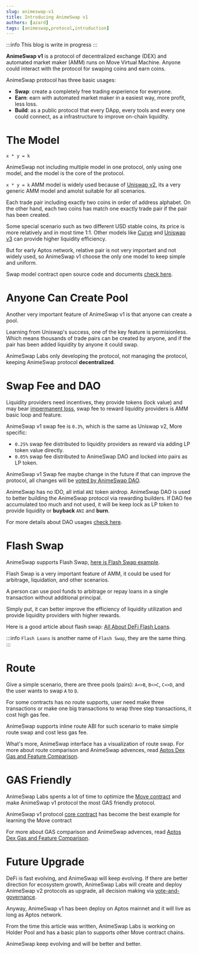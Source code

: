 ```yaml
---
slug: animeswap-v1
title: Introducing AnimeSwap v1
authors: [azard]
tags: [animeswap,protocol,intruduction]
---
```


:::info
This blog is write in progress
:::

**AnimeSwap v1** is a protocol of decentralized exchange (DEX) and automated market maker (AMM) runs on Move Virtual Machine. Anyone could interact with the protocol for swaping coins and earn coins.

AnimeSwap protocol has three basic usages:

* **Swap**: create a completely free trading experience for everyone.
* **Earn**: earn with automated market maker in a easiest way, more profit, less loss.
* **Build**: as a public protocol that every DApp, every tools  and every one could connect, as a infrastructure to improve on-chain liquidity.

# The Model
```
x * y = k
```

AnimeSwap not including multiple model in one protocol, only using one model, and the model is the core of the protocol.

`x * y = k` AMM model is widely used because of [Uniswap v2](https://docs.uniswap.org/contracts/v2/overview), its a very generic AMM model and amolst suitable for  all scenarios.

Each trade pair including exactly two coins in order of address alphabet.
On the other hand, each two coins has match one exactly trade pair if the pair has been created.

Some special scenario such as two different USD stable coins, its price is more relatively and in most time 1:1.
Other models like [Curve](https://curve.fi/) and [Uniswap v3](https://docs.uniswap.org/contracts/v3/overview) can provide higher liquidity efficiency.

But for early Aptos network, relative pair is not very important and not widely used, so AnimeSwap v1 choose the only one model to keep simple and uniform.

Swap model contract open source code and documents [check here](/docs/contracts).

# Anyone Can Create Pool

Another very important feature of AnimeSwap v1 is that anyone can create a pool.

Learning from Uniswap's success, one of the key feature is permisionless. Which means thousands of trade pairs can be created by anyone,
and if the pair has been added liquidity by anyone it could swap.

AnimeSwap Labs only developing the protocol, not managing the protocol, keeping AnimeSwap protocol **decentralized**. 

# Swap Fee and DAO

Liquidity providers need incentives, they provide tokens (lock value) and may bear [impermanent loss](https://academy.binance.com/en/articles/what-is-an-automated-market-maker-amm), swap fee to reward liquidity providers is AMM basic loop and feature.

AnimeSwap v1 swap fee is `0.3%`, which is the same as Uniswap v2, More specific:

* `0.25%` swap fee distributed to liquidity providers as reward via adding LP token value directly.
* `0.05%` swap fee distributed to AnimeSwap DAO and locked into pairs as LP token.

AnimeSwap v1 Swap fee maybe change in the future if that can improve the protocol, all changes will be [voted by AnimeSwap DAO](/docs/tutorial/Tokenomics#vote-and-governance). 

AnimeSwap has no IDO, all intial `ANI` token airdrop. AnimeSwap DAO is used to better building the AnimeSwap protocol via rewarding builders.
If DAO fee accumulated too much and not used, it will be keep lock as LP token to provide liquidity or **buyback** `ANI` and **burn**.

For more details about DAO usages [check here](/docs/tutorial/Tokenomics#dao-treasury).

# Flash Swap

AnimeSwap supports Flash Swap, [here is Flash Swap example](/docs/contracts/Swap/swap_examples#flash-swap-example).

Flash Swap is a very important feature of AMM, it could be used for arbitrage, liquidation, and other scenarios.

A person can use pool funds to arbitrage or repay loans in a single transaction without additional principal.

Simply put, it can better improve the efficiency of liquidity utilization and provide liquidity providers with higher rewards.

Here is a good article about flash swap: [All About DeFi Flash Loans](https://pontem.network/posts/all-about-defi-flash-loans).

:::info
`Flash Loans` is another name of `Flash Swap`, they are the same thing.
:::

# Route

Give a simple scenario, there are three pools (pairs): `A<>B`, `B<>C`, `C<>D`, and the user wants to swap `A` to `D`.

For some contracts has no route supports, user need make three transactions or make one big transactions to wrap three step transactions, it cost high gas fee.

AnimeSwap supports inline route ABI for such scenario to make simple route swap and cost less gas fee.

What's more, AnimeSwap interface has a visualization of route swap.
For more about route comparison and AnimeSwap advences, read [Aptos Dex Gas and Feature Comparison](/blog/dex-comparison).

# GAS Friendly

AnimeSwap Labs spents a lot of time to optimize the [Move contract](https://github.com/AnimeSwap/v1-core) and make AnimeSwap v1 protocol the most GAS friendly protocol.

AnimeSwap v1 protocol [core contract](https://github.com/AnimeSwap/v1-core) has become the best example for learning the Move contract

For more about GAS comparison and AnimeSwap advences, read [Aptos Dex Gas and Feature Comparison](/blog/dex-comparison#gas-units-cost-comparison).

# Future Upgrade

DeFi is fast evolving, and AnimeSwap will keep evolving.
If there are better direction for ecosystem growth, AnimeSwap Labs will create and deploy AnimeSwap v2 protocols as upgrade, all decision making via [vote-and-governance](/docs/tutorial/Tokenomics#vote-and-governance).

Anyway, AnimeSwap v1 has been deploy on Aptos mainnet and it will live as long as Aptos network.

From the time this article was written, AnimeSwap Labs is working on Holder Pool and has a basic plan to supports other Move contract chains.

AnimeSwap keep evolving and will be better and better.
